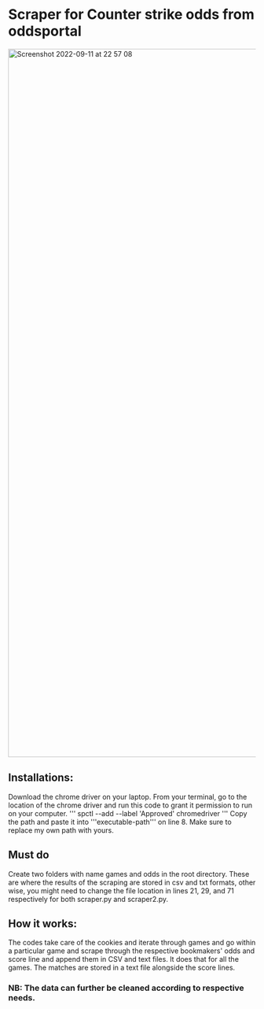 # Scraper for Counter strike odds from oddsportal

<img width="1440" alt="Screenshot 2022-09-11 at 22 57 08" src="https://user-images.githubusercontent.com/31643510/189548572-a8619a3a-abce-4e7d-a8e5-41c4fd4f5b04.png">

## Installations:
Download the chrome driver on your laptop. From your terminal, go to the location of the chrome driver and run this code to grant it permission to run on your computer.
'''
spctl --add --label 'Approved' chromedriver
'''
Copy the path and paste it into '''executable-path''' on line 8. Make sure to replace my own path with yours.

## Must do
Create two folders with name games and odds in the root directory. These are where the results of the scraping are stored in csv and txt formats, other wise, you might need to change the file location in lines 21, 29, and 71 respectively for both scraper.py and scraper2.py.

## How it works:
The codes take care of the cookies and iterate through games and go within a particular game and scrape through the respective bookmakers' odds and score line and append them in CSV and text files.
It does that for all the games. The matches are stored in a text file alongside the score lines.

### NB: The data can further be cleaned according to respective needs.
